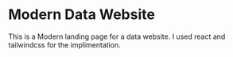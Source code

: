 # Modern Data Website
This is a Modern landing page for a data website.
I used react and tailwindcss for the implimentation.
